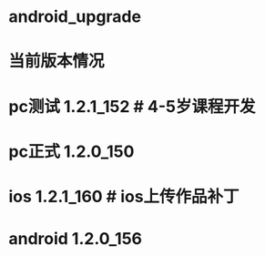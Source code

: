 # android_upgrade
# 当前版本情况
  # pc测试  1.2.1_152      # 4-5岁课程开发
  # pc正式  1.2.0_150
  # ios 1.2.1_160      # ios上传作品补丁
  # android 1.2.0_156

